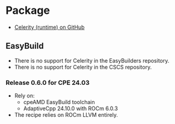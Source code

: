 # Package

- [Celerity (runtime) on GitHub](https://github.com/celerity/celerity-runtime) 

## EasyBuild

- There is no support for Celerity in the EasyBuilders repository.
- There is no support for Celerity in the CSCS repository.

### Release 0.6.0 for CPE 24.03

- Rely on:
  - cpeAMD EasyBuild toolchain
  - AdaptiveCpp 24.10.0 with ROCm 6.0.3
- The recipe relies on ROCm LLVM entirely.
